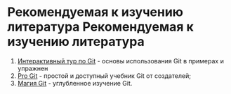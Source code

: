 Рекомендуемая к изучению литература
Рекомендуемая к изучению литература
===================================

1. [Интерактивный тур по Git](http://githowto.com/ru/) - основы использования Git в примерах и упражнен
1. [Pro Git](http://git-scm.com/book/ru) - простой и доступный учебник Git от создателей;
1. [Магия Git](http://diseaz.github.io/gitmagic/index.html) - углубленное изучение Git.
